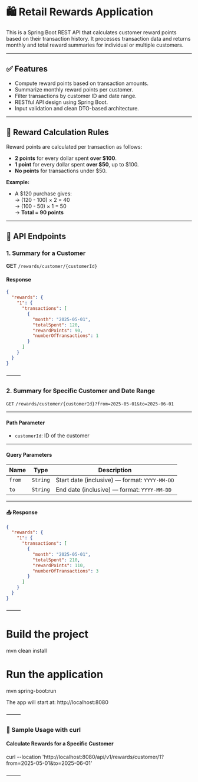 
# 🛍️ Retail Rewards Application

This is a Spring Boot REST API that calculates customer reward points based on their transaction history. It processes transaction data and returns monthly and total reward summaries for individual or multiple customers.

---

## ✅ Features

- Compute reward points based on transaction amounts.
- Summarize monthly reward points per customer.
- Filter transactions by customer ID and date range.
- RESTful API design using Spring Boot.
- Input validation and clean DTO-based architecture.

---

## 🎯 Reward Calculation Rules

Reward points are calculated per transaction as follows:

- **2 points** for every dollar spent **over $100**.
- **1 point** for every dollar spent **over $50**, up to $100.
- **No points** for transactions under $50.

**Example:**
- A $120 purchase gives:  
  → (120 - 100) × 2 = 40  
  → (100 - 50) × 1 = 50  
  → **Total = 90 points**

---

## 🔗 API Endpoints

### 1. Summary for a Customer

**GET** `/rewards/customer/{customerId}`

#### Response
```json
{
  "rewards": {
    "1": {
      "transactions": [
        {
          "month": "2025-05-01",
          "totalSpent": 120,
          "rewardPoints": 90,
          "numberOfTransactions": 1
        }
      ]
    }
  }
}
```


⸻

### 2. Summary for Specific Customer and Date Range

`GET` `/rewards/customer/{customerId}?from=2025-05-01&to=2025-06-01`

---

#### **Path Parameter**

* `customerId`: ID of the customer

---

#### **Query Parameters**

| Name   | Type     | Description                                   |
| ------ | -------- | --------------------------------------------- |
| `from` | `String` | Start date (inclusive) — format: `YYYY-MM-DD` |
| `to`   | `String` | End date (inclusive) — format: `YYYY-MM-DD`   |

---

#### 📤 **Response**

```json
{
  "rewards": {
    "1": {
      "transactions": [
        {
          "month": "2025-05-01",
          "totalSpent": 210,
          "rewardPoints": 110,
          "numberOfTransactions": 3
        }
      ]
    }
  }
}
```

⸻

# Build the project
mvn clean install

# Run the application
mvn spring-boot:run

The app will start at:
http://localhost:8080

⸻

### 🧪 Sample Usage with curl

#### Calculate Rewards for a Specific Customer

curl --location 'http://localhost:8080/api/v1/rewards/customer/1?from=2025-05-01&to=2025-06-01'

⸻
